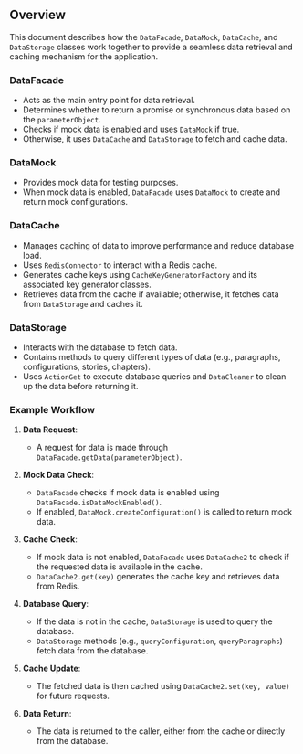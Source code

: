 ## Overview

This document describes how the `DataFacade`, `DataMock`, `DataCache`, and `DataStorage` classes work together to provide a seamless data retrieval and caching mechanism for the application.

### DataFacade
- Acts as the main entry point for data retrieval.
- Determines whether to return a promise or synchronous data based on the `parameterObject`.
- Checks if mock data is enabled and uses `DataMock` if true.
- Otherwise, it uses `DataCache` and `DataStorage` to fetch and cache data.

### DataMock
- Provides mock data for testing purposes.
- When mock data is enabled, `DataFacade` uses `DataMock` to create and return mock configurations.

### DataCache
- Manages caching of data to improve performance and reduce database load.
- Uses `RedisConnector` to interact with a Redis cache.
- Generates cache keys using `CacheKeyGeneratorFactory` and its associated key generator classes.
- Retrieves data from the cache if available; otherwise, it fetches data from `DataStorage` and caches it.

### DataStorage
- Interacts with the database to fetch data.
- Contains methods to query different types of data (e.g., paragraphs, configurations, stories, chapters).
- Uses `ActionGet` to execute database queries and `DataCleaner` to clean up the data before returning it.

### Example Workflow
1. **Data Request**:
   - A request for data is made through `DataFacade.getData(parameterObject)`.

2. **Mock Data Check**:
   - `DataFacade` checks if mock data is enabled using `DataFacade.isDataMockEnabled()`.
   - If enabled, `DataMock.createConfiguration()` is called to return mock data.

3. **Cache Check**:
   - If mock data is not enabled, `DataFacade` uses `DataCache2` to check if the requested data is available in the cache.
   - `DataCache2.get(key)` generates the cache key and retrieves data from Redis.

4. **Database Query**:
   - If the data is not in the cache, `DataStorage` is used to query the database.
   - `DataStorage` methods (e.g., `queryConfiguration`, `queryParagraphs`) fetch data from the database.

5. **Cache Update**:
   - The fetched data is then cached using `DataCache2.set(key, value)` for future requests.

6. **Data Return**:
   - The data is returned to the caller, either from the cache or directly from the database.
